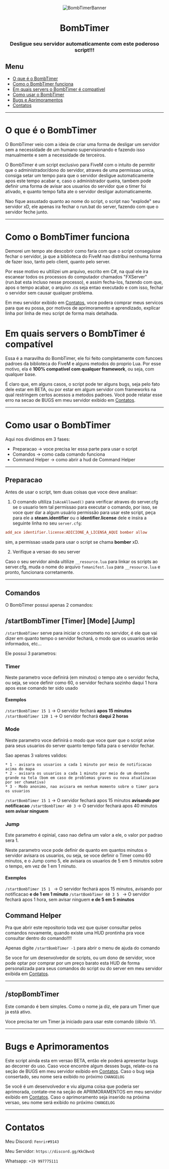 <!--<p style="align: center;">![Bomb Timer Banner](https://i.ibb.co/jrc9kkH/bombtimer.png)</p>-->

<p style="text-align: center;"><img src="https://i.ibb.co/jrc9kkH/bombtimer.png" alt="BombTimerBanner"></p>

<h1 style="text-align: center;">BombTimer</h1>
<h3 style="text-align: center;">Desligue seu servidor automaticamente com este poderoso script!!!</h3>

## Menu

* [O que é o BombTimer](#o-que-é-o-bombtimer)
* [Como o BombTimer funciona](#como-o-bombtimer-funciona)
* [Em quais servers o BombTimer é compatível](#em-quais-servers-o-bombtimer-é-compatível)
* [Como usar o BombTimer](#como-usar-o-bombtimer)
* [Bugs e Aprimoramentos](#bugs-e-aprimoramentos)
* [Contatos](#contatos)

<hr>

# O que é o BombTimer

O BombTimer veio com a ideia de criar uma forma de desligar um servidor sem a necessidade de um humano supervisionando e fazendo isso manualmente e sem a necessidade de terceiros.

O BombTimer é um script exclusivo para FiveM com o intuito de permitir que o administrador/dono do servidor, atraves de uma permissao unica, consiga setar um tempo para que o servidor desligue automaticamente apos este tempo acabar e, caso o administrador queira, tambem pode definir uma forma de avisar aos usuarios do servidor que o timer foi ativado, e quanto tempo falta ate o servidor desligar automaticamente.

Nao fique assustado quanto ao nome do script, o script nao "explode" seu servidor xD, ele apenas ira fechar o run.bat do server, fazendo com que o servidor feche junto.

<hr>

# Como o BombTimer funciona

Demorei um tempo ate descobrir como faria com que o script conseguisse fechar o servidor, ja que a biblioteca do FiveM nao distribui nenhuma forma de fazer isso, tanto pelo client, quanto pelo server.

Por esse motivo eu ultilizei um arquivo, escrito em C#, na qual ele ira escanear todos os processos do computador chamados "FXServer" (run.bat esta incluso nesse processo), e assim fecha-los, fazendo com que, apos o tempo acabar, o arquivo .cs seja entao executado e com isso, fechar o servidor sem causar qualquer problema.

Em meu servidor exibido em [Contatos](#contatos), voce podera comprar meus servicos para que eu possa, por motivos de aprimoramento e aprendizado, explicar linha por linha de meu script de forma mais detalhada.

# Em quais servers o BombTimer é compatível

Essa é a maravilha do BombTimer, ele foi feito completamente com funcoes padroes da biblioteca do FiveM e alguns metodos do proprio Lua. Por esse motivo, ela é **100% compatível com qualquer framework**, ou seja, com qualquer base.

É claro que, em alguns casos, o script pode ter alguns bugs, seja pelo fato dele estar em BETA, ou por estar em algum servidor com frameworks na qual restringem certos acessos a metodos padroes. Você pode relatar esse erro na secao de BUGS em meu servidor exibido em [Contatos](#contatos).

<hr>

# Como usar o BombTimer

Aqui nos dividimos em 3 fases:

* Preparacao -> voce precisa ler essa parte para usar o script
* Comandos -> como cada comando funciona
* Command Helper -> como abrir a hud de Command Helper

<hr>

## Preparacao

Antes de usar o script, tem duas coisas que voce deve analisar:

1. O comando ultiliza `IsAceAllowed()` para verificar atraves do server.cfg se o usuario tem tal permissao para executar o comando, por isso, se voce quer dar a algum usuário permissão para usar este script, peça para ele a **steam.identifier** ou o **identifier.license** dele e insira a seguinte linha no seu `server.cfg`:

```cfg
add_ace identifier.license:ADICIONE_A_LICENSA_AQUI bomber allow
```

sim, a permissao usada para usar o script se chama **bomber** xD.

2. Verifique a versao do seu server

Caso o seu servidor ainda ultilize `__resource.lua` para linkar os scripts ao server.cfg, muda o nome do arquivo `fxmanifest.lua` para `__resource.lua` e pronto, funcionara corretamente.

<hr>

## Comandos

O BombTimer possui apenas 2 comandos:

## /startBombTimer [Timer] [Mode] [Jump]

`/startBombTimer` serve para iniciar o cronometo no servidor, é ele que vai dizer em quanto tempo o servidor fechará, o modo que os usuarios serão informados, etc...

Ele possui 3 parametros:

### Timer

Neste parametro voce definirá (em minutos) o tempo ate o servidor fecha, ou seja, se voce definir como 60, o servidor fechara sozinho daqui 1 hora apos esse comando ter sido usado

#### Exemplos

`/startBombTimer 15 1` -> O servidor fechará **apos 15 minutos**
`/startBombTimer 120 1` -> O servidor fechará **daqui 2 horas**

### Mode

Neste parametro voce definirá o modo que voce quer que o script avise para seus usuarios do server quanto tempo falta para o servidor fechar.

Sao apenas 3 valores validos:

    * 1 - avisara os usuarios a cada 1 minuto por meio de notificacao acima do mapa
    * 2 - avisara os usuarios a cada 1 minuto por meio de um desenho grande na tela (bom em caso de problemas graves ou nova atualizacao por ser chamativa)
    * 3 - Modo anonimo, nao avisara em nenhum momento sobre o timer para os usuarios

`/startBombTimer 15 1` -> O servidor fechará apos 15 minutos **avisando por notificacao**
`/startBombTimer 40 3` -> O servidor fechará apos 40 minutos **sem avisar ninguem**

### Jump

Este parametro é opinial, caso nao defina um valor a ele, o valor por padrao sera 1.

Neste parametro voce pode definir de quanto em quantos minutos o servidor avisara os usuarios, ou seja, se voce definir o Timer como 60 minutos, e o Jump como 5, ele avisara os usuarios de 5 em 5 minutos sobre o tempo, em vez de 1 em 1 minuto.

#### Exemplos

`/startBombTimer 15 1 ` -> O servidor fechará apos 15 minutos, avisando por notificacao **e de 1 em 1 minuto**
`/startBombTimer 60 3 5 ` -> O servidor fechará apos 1 hora, sem avisar ninguem **e de 5 em 5 minutos**

## Command Helper

Pra que abrir este repositorio toda vez que quiser consultar pelos comandos novamente, quando existe uma HUD prontinha pra voce consultar dentro do comando!!!!

Apenas digite `/startBombTimer -1` para abrir o menu de ajuda do comando

Se voce for um desenvolvedor de scripts, ou um dono de servidor, voce pode optar por comprar por um preço barato esta HUD de forma personalizada para seus comandos do script ou do server em meu servidor exibida em [Contatos](#contatos).

<hr>

## /stopBombTimer

Este comando é bem simples. Como o nome ja diz, ele para um Timer que ja está ativo.

Voce precisa ter um Timer ja iniciado para usar este comando (óbvio :V).

<hr>

# Bugs e Aprimoramentos

Este script ainda esta em versao BETA, então ele poderá apresentar bugs ao decorrer do uso. Caso voce encontre algum desses bugs, relate-os na seção de BUGS em meu servidor exibido em [Contatos](#contatos). Caso o bug seja consertado, seu nome sera exibido no próximo `CHANGELOG`

Se você é um desenvolvedor e viu alguma coisa que poderia ser aprimorada, contate-me na seção de APRIMORAMENTOS em meu servidor exibido em [Contatos](#contatos). Caso o aprimoramento seja inserido na próxima versao, seu nome será exibido no próximo `CHANGELOG`

<hr>

# Contatos

Meu Discord: `Fenrir#9143`

Meu Servidor: `https://discord.gg/KkCBwsQ`

Whatsapp: `+19 997775111`